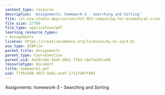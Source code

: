 ```yaml
---
content_type: resource
description: 'Assignments: homework-3 - Searching and Sorting'
file: /ol-ocw-studio-app/courses/hst-952-computing-for-biomedical-scientists-fall-2002/77fb25d638579a01ac8fc711fd67f483_homework3.pdf
file_size: 27799
file_type: application/pdf
learning_resource_types:
- Assignments
license: https://creativecommons.org/licenses/by-nc-sa/4.0/
ocw_type: OCWFile
parent_title: Assignments
parent_type: CourseSection
parent_uid: 4e59c3de-1be5-d8e1-f702-c8efae26ca48
resourcetype: Document
title: homework3.pdf
uid: 77fb25d6-3857-9a01-ac8f-c711fd67f483
---
```

Assignments: homework-3 - Searching and Sorting